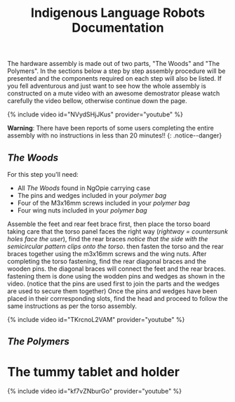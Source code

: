 ﻿---
title: "Indigenous Language Robots Documentation"
permalink: /assembly/
excerpt: "Hardware assembly of the Indigenous Language Robot."
toc: false
share: false
---

The hardware assembly is made out of two parts, "The Woods" and "The Polymers". In the sections below a step by step assembly procedure will be presented and the components required on each step will also be listed.
If you fell adventurous and just want to see how the whole assembly is constructed on a mute video with an awesome demostrator please watch carefully the video bellow, otherwise continue down the page.

{% include video id="NVydSHjJKus" provider="youtube" %}

**Warning**: There have been reports of some users completing the entire assembly with no instructions in less than 20 minutes!!
{: .notice--danger}

## *The Woods*

For this step you'll need:
- All *The Woods* found in NgOpie carrying case
- The pins and wedges included in your *polymer bag*
- Four of the M3x16mm screws included in your *polymer bag*
- Four wing nuts included in your *polymer bag*

Assemble the feet and rear feet brace first, then place the torso board taking care that the torso panel faces the right way (*rightway = countersunk holes face the user*), find the rear braces *notice that the side with the semicircular pattern clips onto the torso*. then fasten the torso and the rear braces together using the m3x16mm screws and the wing nuts.
After completing the torso fastening, find the rear diagonal braces and the wooden pins. the diagonal braces will connect the feet and the rear braces. fastening them is done using the wodden pins and wedges as shown in the video. (notice that the pins are used first to join the parts and the wedges are used to secure them together)
Once the pins and wedges have been placed in their corrresponding slots, find the head and proceed to follow the same instructions as per the torso assembly.

{% include video id="TKrcnoL2VAM" provider="youtube" %}

## *The Polymers*

# The tummy tablet and holder

{% include video id="kf7vZNburGo" provider="youtube" %}
